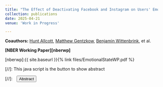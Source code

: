 ```yaml
---
title: "The Effect of Deactivating Facebook and Instagram on Users' Emotional State"
collection: publications
date: 2025-04-21
venue: 'Work in Progress'

---
```


**Coauthors:** [Hunt Allcott][hallcott], [Matthew Gentzkow][mgentzkow], [Benjamin Wittenbrink][bwitten], et al.
<br>

**[NBER Working Paper][nberwp]**

[hallcott]: https://allcott.stanford.edu/
[mgentzkow]: https://www.matthewgentzkow.com/
[bwitten]: https://benjaminhwittenbrink.github.io/
[nberwp]:{{ site.baseurl }}{% link files/EmotionalStateWP.pdf %}


[//]: This java script is the button to show abstract
<script>
 function visib(id) {
  var x = document.getElementById(id);
  if (x.style.display === "block") {
    x.style.display = "none";
  } else {
    x.style.display = "block";
  }
}
</script>

[//]:&emsp;<button onclick="visib('polariz')" class="btn btn--inverse btn--small">Abstract</button>
